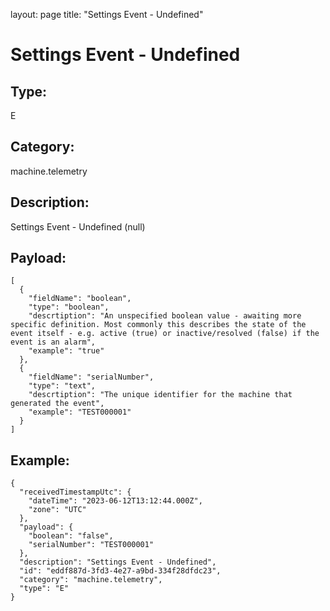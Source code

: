 layout: page
title: "Settings Event - Undefined"

# Settings Event - Undefined

## Type:

E

## Category:

machine.telemetry

## Description: 

Settings Event - Undefined (null)

## Payload:

```
[
  {
    "fieldName": "boolean",
    "type": "boolean",
    "descrtiption": "An unspecified boolean value - awaiting more specific definition. Most commonly this describes the state of the event itself - e.g. active (true) or inactive/resolved (false) if the event is an alarm",
    "example": "true"
  },
  {
    "fieldName": "serialNumber",
    "type": "text",
    "descrtiption": "The unique identifier for the machine that generated the event",
    "example": "TEST000001"
  }
]
```

## Example:

```
{
  "receivedTimestampUtc": {
    "dateTime": "2023-06-12T13:12:44.000Z",
    "zone": "UTC"
  },
  "payload": {
    "boolean": "false",
    "serialNumber": "TEST000001"
  },
  "description": "Settings Event - Undefined",
  "id": "eddf887d-3fd3-4e27-a9bd-334f28dfdc23",
  "category": "machine.telemetry",
  "type": "E"
}
```

